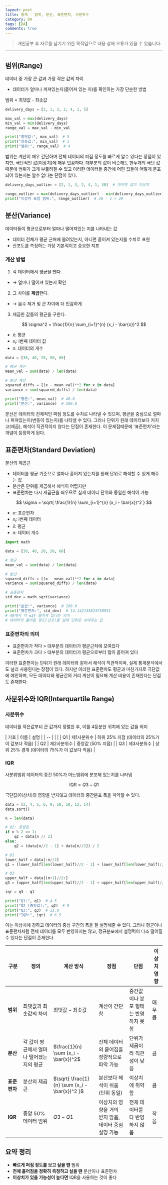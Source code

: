 ```yaml
---
layout: post
title: 통계 - 범위, 분산, 표준편차, 사분위수
category: DA
tags: [DA]
comments: true
---
```


> 개인공부 후 자료를 남기기 위한 목적임으로 내용 상에 오류가 있을 수 있습니다.    

<hr>

## 범위(Range)

데이터 중 가장 큰 값과 가장 작은 값의 차이 

- 데이터가 얼마나 퍼져있는지(흩어져 있는 지)를 확인하는 가장 단순한 방법 

범위 = 최댓값 - 최솟값 

```python 
delivery_days = [2, 1, 3, 2, 4, 1, 5]

max_val = max(delivery_days)
min_val = min(delivery_days)
range_val = max_val - min_val

print("최댓값:", max_val)  # 5
print("최솟값:", min_val)  # 1
print("범위:", range_val)  # 4
```

범위는 계산이 매우 간단하며 전체 데이터의 퍼짐 정도를 빠르게 알수 있다는 장점이 있지만, 극단적인 값(이상치)에 매우 민감하다. 대부분의 값이 비슷해도 한두개의 극단 값 때문에 범위가 크게 부풀려질 수 있고 이러한 데이터들 중간에 어떤 값들이 어떻게 분포되어 있는지는 알수 없다는 단점이 있다.


```python 
delivery_days_outlier = [2, 1, 3, 2, 4, 1, 30]  # 마지막 값이 이상치

range_outlier = max(delivery_days_outlier) - min(delivery_days_outlier)
print("이상치 포함 범위:", range_outlier)  # 30 - 1 > 29
```


## 분산(Variance)

데이터들이 평균으로부터 얼마나 떨어져있는 지를 나타내는 값 

- 데이터 전체가 평균 근처에 몰려있는지, 아니면 흩어져 있는지를 수치로 표현
- 산포도를 측정하는 가장 기본적이고 중요한 지표 


### 계산 방법

1. 각 데이터에서 평균을 뺀다.
  - → 얼마나 떨어져 있는지 확인
2. 그 차이를 **제곱**한다.
  - → 음수 제거 및 큰 차이에 더 민감하게
3. 제곱한 값들의 평균을 구한다.

$$
\sigma^2 = \frac{1}{n} \sum_{i=1}^{n} (x_i - \bar{x})^2
$$

* $\bar{x}$: 평균
* $x_i$: i번째 데이터 값
* $n$: 데이터의 개수


```python 
data = [30, 40, 20, 50, 60]

# 평균 계산
mean_val = sum(data) / len(data)

# 분산 계산
squared_diffs = [(x - mean_val)**2 for x in data]
variance = sum(squared_diffs) / len(data)

print("평균:", mean_val)  # 40.0
print("분산:", variance)  # 200.0
```

분산은 데이터의 전체적인 퍼짐 정도를 수치로 나타낼 수 잇으며, 평균을 중심으로 얼마나 퍼져있는지(변동이 있는지)를 나타낼 수 있다. 그러나 단위가 원래 데이터보다 커지고(제곱), 해석이 직관적이지 않다는 단점이 존재한다. 이 문제점때문에 '표준편차'라는 개념이 등장하게 된다.


## 표준편차(Standard Deviation)

분산의 제곱근

- 데이터를 평균 기준으로 얼마나 흩어져 있는지를 원래 단위로 해석할 수 있게 해주는 값
- 분산은 단위를 제곱해서 해석이 어렵지만
- 표준편차는 다시 제곱근을 씌우므로 실제 데이터 단위와 동일한 해석이 가능


$$
\sigma = \sqrt{ \frac{1}{n} \sum_{i=1}^{n} (x_i - \bar{x})^2 }
$$

* $\sigma$: 표준편차
* $x_i$: i번째 데이터
* $\bar{x}$: 평균
* $n$: 데이터 개수


```python 
import math

data = [30, 40, 20, 50, 60]

# 평균
mean_val = sum(data) / len(data)

# 분산
squared_diffs = [(x - mean_val)**2 for x in data]
variance = sum(squared_diffs) / len(data)

# 표준편차
std_dev = math.sqrt(variance)

print("분산:", variance)  # 200.0
print("표준편차:", std_dev)  # 14.142135623730951
# 40에서 약 ±14 떨어져 있다는 의미 
# 데이터의 흩어짐 정도(산포)를 실제 단위로 보여주는 값
```


### 표준편차의 의미

- 표준편차가 작다 > 대부분의 데이터가 평균근처에 모여있다
- 표준편차가 크다 > 대부분의 데이터가 평균으로부터 많이 흩어져 있다


이러한 표준편차는 단위가 원래 데이터와 같아서 해석이 직관적이며, 실제 통계분석에서도 널리 사용된다는 장점이 있다. 하지만 이러한 표준편차도 평균과 마찬가지로 극단값에 예민하며, 모든 데이터와 평균간의 거리 계산이 필요해 계산 비용이 존재한다는 단점도 존재한다. 



## 사분위수와 IQR(Interquartile Range)

### 사분위수

데이터를 작은값부터 큰 값까지 정렬한 후, 이를 4등분한 위치에 있는 값을 의미


| 기호 | 이름     | 설명                             |
| -- |  |  |
| Q1 | 제1사분위수 | 하위 25% 지점 (데이터의 25%가 이 값보다 작음) |
| Q2 | 제2사분위수 | 중앙값 (50% 지점)                   |
| Q3 | 제3사분위수 | 상위 25% 경계 (데이터의 75%가 이 값보다 작음) |


### IQR

사분위범위 데이터의 중간 50%가 어느범위에 분포해 있는지를 나타냄

$$
\text{IQR} = Q3 - Q1
$$

극단값(이상치)의 영향을 받지않고 데이터의 중간분포 폭을 파악할 수 있다.


```python 
data = [2, 4, 5, 6, 9, 10, 10, 12, 14]
data.sort()

n = len(data)

# Q2: 중앙값
if n % 2 == 1:
    q2 = data[n // 2]
else:
    q2 = (data[n//2 - 1] + data[n//2]) / 2

# Q1
lower_half = data[:n//2]
q1 = (lower_half[len(lower_half)//2 - 1] + lower_half[len(lower_half)//2]) / 2

# Q3
upper_half = data[(n+1)//2:]
q3 = (upper_half[len(upper_half)//2 - 1] + upper_half[len(upper_half)//2]) / 2

iqr = q3 - q1

print("Q1:", q1)  # 4.5
print("Q2 (중앙값):", q2)  # 9
print("Q3:", q3)  # 11.0
print("IQR:", iqr)  # 6.5
```

이는 이상치에 강하고 데이터의 중심 구간의 폭을 잘 설명해줄 수 있다. 그러나 평균이나 표준편차처럼 전체 데이터를 모두 반영하지는 않고, 정규분포에서 설명력이 다소 떨어질 수 있다는 단점이 존재한다.


| 구분       | 정의                      | 계산 방식                                         | 장점                              | 단점                   | 이상치 영향 |
| -------- | ----------------------- | --------------------------------------------- | ------------------------------- | -------------------- | ------ |
| **범위**   | 최댓값과 최솟값의 차이            | $\text{최댓값} - \text{최솟값}$                     | 계산이 간단함                         | 중간값이나 분포 형태는 반영하지 못함 | 매우 큼   |
| **분산**   | 각 값이 평균에서 얼마나 떨어졌는지의 평균 | $\frac{1}{n} \sum (x_i - \bar{x})^2$          | 전체 데이터의 흩어짐을 정량적으로 파악 가능        | 단위가 제곱이라 직관성이 낮음     | 큼      |
| **표준편차** | 분산의 제곱근                 | $\sqrt{ \frac{1}{n} \sum (x_i - \bar{x})^2 }$ | 분산보다 해석이 쉬움 (단위 동일)             | 이상치에 취약함             | 큼      |
| **IQR**  | 중앙 50% 데이터 범위           | $Q3 - Q1$                                     | 이상치의 영향을 거의 받지 않음, 데이터 중심 설명 가능 | 전체 데이터를 다 반영하지 않음    | 작음     |


## 요약 정리

- **빠르게 퍼짐 정도를 보고 싶을 땐** 범위
- **전체 흩어짐을 정확히 측정하고 싶을 땐** 분산이나 표준편차
- **이상치가 있을 가능성이 높다면** IQR을 사용하는 것이 좋다